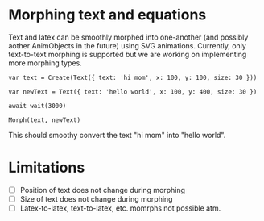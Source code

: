 # Morphing text and equations

Text and latex can be smoothly morphed into one-another (and possibly aother AnimObjects in the future) using SVG animations. Currently, only text-to-text morphing is supported but we are working on implementing more morphing types.

```
var text = Create(Text({ text: 'hi mom', x: 100, y: 100, size: 30 }))

var newText = Text({ text: 'hello world', x: 100, y: 400, size: 30 })

await wait(3000)

Morph(text, newText)
```

This should smoothy convert the text "hi mom" into "hello world".

# Limitations
- [ ] Position of text does not change during morphing
- [ ] Size of text does not change during morphing
- [ ] Latex-to-latex, text-to-latex, etc. momrphs not possible atm.